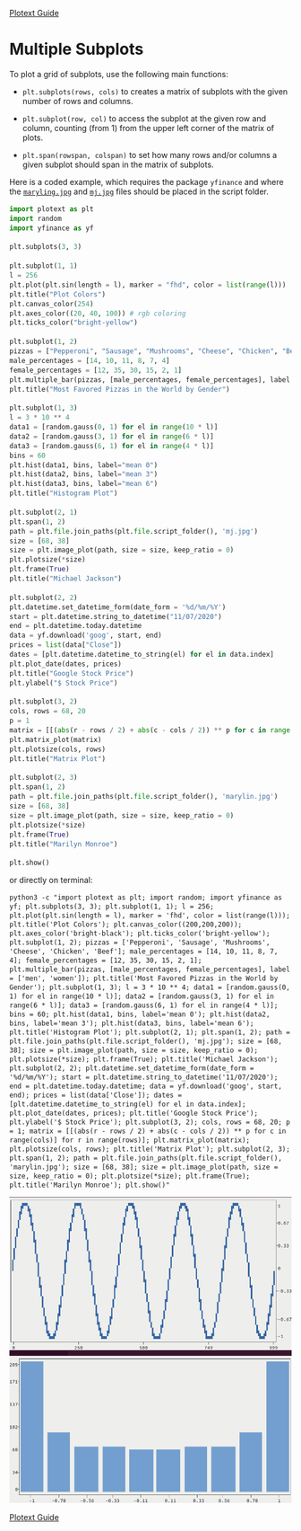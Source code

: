 [Plotext Guide](https://github.com/piccolomo/plotext#guide)


# Multiple Subplots

To plot a grid of subplots, use the following main functions:

 - `plt.subplots(rows, cols)` to creates a matrix of subplots with the given number of rows and columns.

 - `plt.subplot(row, col)` to access the subplot at the given row and column, counting (from 1) from the upper left corner of the matrix of plots.

 - `plt.span(rowspan, colspan)` to set how many rows and/or columns a given subplot should span in the matrix of subplots.

Here is a coded example, which requires the package `yfinance` and where the [`maryling.jpg`](https://raw.githubusercontent.com/piccolomo/plotext/master/images/marylin.jpg) and [`mj.jpg`](https://raw.githubusercontent.com/piccolomo/plotext/master/images/mj.jpg) files should be placed in the script folder.

```python
import plotext as plt
import random
import yfinance as yf

plt.subplots(3, 3)

plt.subplot(1, 1)
l = 256
plt.plot(plt.sin(length = l), marker = "fhd", color = list(range(l)))
plt.title("Plot Colors")
plt.canvas_color(254) 
plt.axes_color((20, 40, 100)) # rgb coloring
plt.ticks_color("bright-yellow")

plt.subplot(1, 2)
pizzas = ["Pepperoni", "Sausage", "Mushrooms", "Cheese", "Chicken", "Beef"]
male_percentages = [14, 10, 11, 8, 7, 4]
female_percentages = [12, 35, 30, 15, 2, 1]
plt.multiple_bar(pizzas, [male_percentages, female_percentages], label = ["men", "women"])
plt.title("Most Favored Pizzas in the World by Gender")

plt.subplot(1, 3)
l = 3 * 10 ** 4
data1 = [random.gauss(0, 1) for el in range(10 * l)]
data2 = [random.gauss(3, 1) for el in range(6 * l)]
data3 = [random.gauss(6, 1) for el in range(4 * l)]
bins = 60
plt.hist(data1, bins, label="mean 0")
plt.hist(data2, bins, label="mean 3")
plt.hist(data3, bins, label="mean 6")
plt.title("Histogram Plot")

plt.subplot(2, 1)
plt.span(1, 2)
path = plt.file.join_paths(plt.file.script_folder(), 'mj.jpg')
size = [68, 38]
size = plt.image_plot(path, size = size, keep_ratio = 0)
plt.plotsize(*size)
plt.frame(True)
plt.title("Michael Jackson")

plt.subplot(2, 2)
plt.datetime.set_datetime_form(date_form = '%d/%m/%Y')
start = plt.datetime.string_to_datetime("11/07/2020")
end = plt.datetime.today.datetime
data = yf.download('goog', start, end)
prices = list(data["Close"])
dates = [plt.datetime.datetime_to_string(el) for el in data.index]
plt.plot_date(dates, prices)
plt.title("Google Stock Price")
plt.ylabel("$ Stock Price")

plt.subplot(3, 2)
cols, rows = 68, 20
p = 1
matrix = [[(abs(r - rows / 2) + abs(c - cols / 2)) ** p for c in range(cols)] for r in range(rows)]
plt.matrix_plot(matrix)
plt.plotsize(cols, rows)
plt.title("Matrix Plot")

plt.subplot(2, 3)
plt.span(1, 2)
path = plt.file.join_paths(plt.file.script_folder(), 'marylin.jpg')
size = [68, 38]
size = plt.image_plot(path, size = size, keep_ratio = 0)
plt.plotsize(*size)
plt.frame(True)
plt.title("Marilyn Monroe")

plt.show()
```
or directly on terminal:
```console
python3 -c "import plotext as plt; import random; import yfinance as yf; plt.subplots(3, 3); plt.subplot(1, 1); l = 256; plt.plot(plt.sin(length = l), marker = 'fhd', color = list(range(l))); plt.title('Plot Colors'); plt.canvas_color((200,200,200)); plt.axes_color('bright-black'); plt.ticks_color('bright-yellow'); plt.subplot(1, 2); pizzas = ['Pepperoni', 'Sausage', 'Mushrooms', 'Cheese', 'Chicken', 'Beef']; male_percentages = [14, 10, 11, 8, 7, 4]; female_percentages = [12, 35, 30, 15, 2, 1]; plt.multiple_bar(pizzas, [male_percentages, female_percentages], label = ['men', 'women']); plt.title('Most Favored Pizzas in the World by Gender'); plt.subplot(1, 3); l = 3 * 10 ** 4; data1 = [random.gauss(0, 1) for el in range(10 * l)]; data2 = [random.gauss(3, 1) for el in range(6 * l)]; data3 = [random.gauss(6, 1) for el in range(4 * l)]; bins = 60; plt.hist(data1, bins, label='mean 0'); plt.hist(data2, bins, label='mean 3'); plt.hist(data3, bins, label='mean 6'); plt.title('Histogram Plot'); plt.subplot(2, 1); plt.span(1, 2); path = plt.file.join_paths(plt.file.script_folder(), 'mj.jpg'); size = [68, 38]; size = plt.image_plot(path, size = size, keep_ratio = 0); plt.plotsize(*size); plt.frame(True); plt.title('Michael Jackson'); plt.subplot(2, 2); plt.datetime.set_datetime_form(date_form = '%d/%m/%Y'); start = plt.datetime.string_to_datetime('11/07/2020'); end = plt.datetime.today.datetime; data = yf.download('goog', start, end); prices = list(data['Close']); dates = [plt.datetime.datetime_to_string(el) for el in data.index]; plt.plot_date(dates, prices); plt.title('Google Stock Price'); plt.ylabel('$ Stock Price'); plt.subplot(3, 2); cols, rows = 68, 20; p = 1; matrix = [[(abs(r - rows / 2) + abs(c - cols / 2)) ** p for c in range(cols)] for r in range(rows)]; plt.matrix_plot(matrix); plt.plotsize(cols, rows); plt.title('Matrix Plot'); plt.subplot(2, 3); plt.span(1, 2); path = plt.file.join_paths(plt.file.script_folder(), 'marylin.jpg'); size = [68, 38]; size = plt.image_plot(path, size = size, keep_ratio = 0); plt.plotsize(*size); plt.frame(True); plt.title('Marilyn Monroe'); plt.show()"
```
![example](https://raw.githubusercontent.com/piccolomo/plotext/master/images/subplots.png)

[Plotext Guide](https://github.com/piccolomo/plotext#guide)